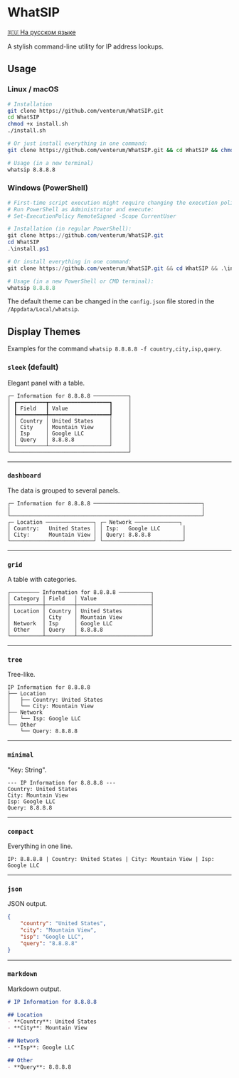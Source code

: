 # WhatSIP

[🇷🇺 На русском языке](README_RU.md)

A stylish command-line utility for IP address lookups.

## Usage

### Linux / macOS

```bash
# Installation
git clone https://github.com/venterum/WhatSIP.git
cd WhatSIP
chmod +x install.sh
./install.sh

# Or just install everything in one command:
git clone https://github.com/venterum/WhatSIP.git && cd WhatSIP && chmod +x install.sh && ./install.sh

# Usage (in a new terminal)
whatsip 8.8.8.8
```
### Windows (PowerShell)

```powershell
# First-time script execution might require changing the execution policy.
# Run PowerShell as Administrator and execute:
# Set-ExecutionPolicy RemoteSigned -Scope CurrentUser

# Installation (in regular PowerShell):
git clone https://github.com/venterum/WhatSIP.git
cd WhatSIP
.\install.ps1

# Or install everything in one command:
git clone https://github.com/venterum/WhatSIP.git && cd WhatSIP && .\install.ps1

# Usage (in a new PowerShell or CMD terminal):
whatsip 8.8.8.8
```

The default theme can be changed in the `config.json` file stored in the `/Appdata/Local/whatsip`.

## Display Themes

Examples for the command `whatsip 8.8.8.8 -f country,city,isp,query`.

### `sleek` (default)
Elegant panel with a table.

```text
┌─ Information for 8.8.8.8 ───────────┐
│ ┏━━━━━━━━━┳━━━━━━━━━━━━━━━━━━━┓     │
│ ┃ Field   ┃ Value             ┃     │
│ ┡━━━━━━━━━╇━━━━━━━━━━━━━━━━━━━┩     │
│ │ Country │ United States     │     │
│ │ City    │ Mountain View     │     │
│ │ Isp     │ Google LLC        │     │
│ │ Query   │ 8.8.8.8           │     │
│ └─────────┴───────────────────┘     │
└─────────────────────────────────────┘
```

---

### `dashboard`
The data is grouped to several panels.

```text
┌─ Information for 8.8.8.8 ──────────────────────────────────┐
│                                                            │
└────────────────────────────────────────────────────────────┘
┌─ Location ───────────────┐ ┌─ Network ──────────────┐
│ Country:   United States │ │ Isp:   Google LLC       │
│ City:      Mountain View │ │ Query: 8.8.8.8          │
└──────────────────────────┘ └─────────────────────────┘
```

---

### `grid`
A table with categories.

```text
┌───────── Information for 8.8.8.8 ──────────┐
│ Category │ Field   │ Value                 │
├──────────┼─────────┼───────────────────────┤
│ Location │ Country │ United States         │
│          │ City    │ Mountain View         │
│ Network  │ Isp     │ Google LLC            │
│ Other    │ Query   │ 8.8.8.8               │
└──────────┴─────────┴───────────────────────┘
```

---

### `tree`
Tree-like.

```text
IP Information for 8.8.8.8
├── Location
│   ├── Country: United States
│   └── City: Mountain View
├── Network
│   └── Isp: Google LLC
└── Other
    └── Query: 8.8.8.8
```

---

### `minimal`
"Key: String".

```text
--- IP Information for 8.8.8.8 ---
Country: United States
City: Mountain View
Isp: Google LLC
Query: 8.8.8.8
```

---

### `compact`
Everything in one line.

```text
IP: 8.8.8.8 | Country: United States | City: Mountain View | Isp: Google LLC
```

---

### `json`
JSON output.

```json
{
    "country": "United States",
    "city": "Mountain View",
    "isp": "Google LLC",
    "query": "8.8.8.8"
}
```

---

### `markdown`
Markdown output.

```markdown
# IP Information for 8.8.8.8

## Location
- **Country**: United States
- **City**: Mountain View

## Network
- **Isp**: Google LLC

## Other
- **Query**: 8.8.8.8
```
